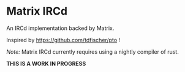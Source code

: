 Matrix IRCd
===========

An IRCd implementation backed by Matrix.

Inspired by https://github.com/tdfischer/pto !

*Note:* Matrix IRCd currently requires using a nightly compiler of rust.

**THIS IS A WORK IN PROGRESS**
